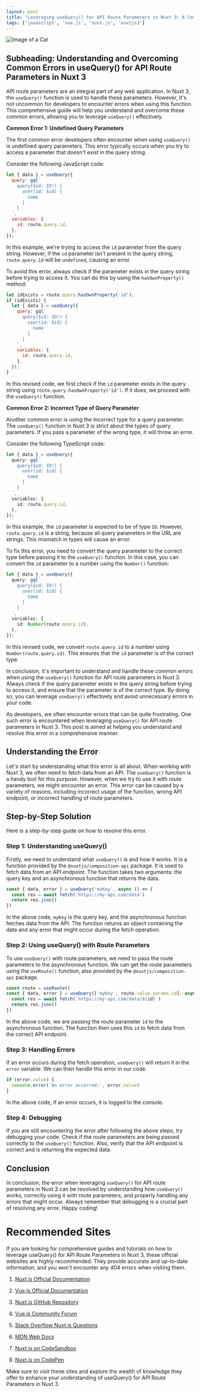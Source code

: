 ```yaml
---
layout: post
title: "Leveraging useQuery() for API Route Parameters in Nuxt 3: A Comprehensive Guide"
tags: ['javascript', 'vue.js', 'nuxt.js', 'nuxtjs3']
---
```


![Image of a Cat](http://source.unsplash.com/1600x900/?cat)

## Subheading: Understanding and Overcoming Common Errors in useQuery() for API Route Parameters in Nuxt 3

API route parameters are an integral part of any web application. In Nuxt 3, the `useQuery()` function is used to handle these parameters. However, it's not uncommon for developers to encounter errors when using this function. This comprehensive guide will help you understand and overcome these common errors, allowing you to leverage `useQuery()` effectively.

**Common Error 1: Undefined Query Parameters**

The first common error developers often encounter when using `useQuery()` is undefined query parameters. This error typically occurs when you try to access a parameter that doesn't exist in the query string. 

Consider the following JavaScript code:

```javascript
let { data } = useQuery({
  query: gql`
    query($id: ID!) {
      user(id: $id) {
        name
      }
    }
  `,
  variables: {
    id: route.query.id,
  },
});
```

In this example, we're trying to access the `id` parameter from the query string. However, if the `id` parameter isn't present in the query string, `route.query.id` will be `undefined`, causing an error.

To avoid this error, always check if the parameter exists in the query string before trying to access it. You can do this by using the `hasOwnProperty()` method:

```javascript
let idExists = route.query.hasOwnProperty('id');
if (idExists) {
  let { data } = useQuery({
    query: gql`
      query($id: ID!) {
        user(id: $id) {
          name
        }
      }
    `,
    variables: {
      id: route.query.id,
    },
  });
}
```

In this revised code, we first check if the `id` parameter exists in the query string using `route.query.hasOwnProperty('id')`. If it does, we proceed with the `useQuery()` function.

**Common Error 2: Incorrect Type of Query Parameter**

Another common error is using the incorrect type for a query parameter. The `useQuery()` function in Nuxt 3 is strict about the types of query parameters. If you pass a parameter of the wrong type, it will throw an error.

Consider the following TypeScript code:

```typescript
let { data } = useQuery({
  query: gql`
    query($id: ID!) {
      user(id: $id) {
        name
      }
    }
  `,
  variables: {
    id: route.query.id,
  },
});
```

In this example, the `id` parameter is expected to be of type `ID`. However, `route.query.id` is a string, because all query parameters in the URL are strings. This mismatch in types will cause an error.

To fix this error, you need to convert the query parameter to the correct type before passing it to the `useQuery()` function. In this case, you can convert the `id` parameter to a number using the `Number()` function:

```typescript
let { data } = useQuery({
  query: gql`
    query($id: ID!) {
      user(id: $id) {
        name
      }
    }
  `,
  variables: {
    id: Number(route.query.id),
  },
});
```

In this revised code, we convert `route.query.id` to a number using `Number(route.query.id)`. This ensures that the `id` parameter is of the correct type.

In conclusion, it's important to understand and handle these common errors when using the `useQuery()` function for API route parameters in Nuxt 3. Always check if the query parameter exists in the query string before trying to access it, and ensure that the parameter is of the correct type. By doing so, you can leverage `useQuery()` effectively and avoid unnecessary errors in your code.

As developers, we often encounter errors that can be quite frustrating. One such error is encountered when leveraging `useQuery()` for API route parameters in Nuxt 3. This post is aimed at helping you understand and resolve this error in a comprehensive manner. 

## Understanding the Error

Let's start by understanding what this error is all about. When working with Nuxt 3, we often need to fetch data from an API. The `useQuery()` function is a handy tool for this purpose. However, when we try to use it with route parameters, we might encounter an error. This error can be caused by a variety of reasons, including incorrect usage of the function, wrong API endpoint, or incorrect handling of route parameters.

## Step-by-Step Solution

Here is a step-by-step guide on how to resolve this error.

### Step 1: Understanding useQuery()

Firstly, we need to understand what `useQuery()` is and how it works. It is a function provided by the `@nuxtjs/composition-api` package. It is used to fetch data from an API endpoint. The function takes two arguments: the query key and an asynchronous function that returns the data.

```javascript
const { data, error } = useQuery('myKey', async () => {
  const res = await fetch('https://my-api.com/data')
  return res.json()
})
```

In the above code, `myKey` is the query key, and the asynchronous function fetches data from the API. The function returns an object containing the data and any error that might occur during the fetch operation.

### Step 2: Using useQuery() with Route Parameters

To use `useQuery()` with route parameters, we need to pass the route parameters to the asynchronous function. We can get the route parameters using the `useRoute()` function, also provided by the `@nuxtjs/composition-api` package.

```javascript
const route = useRoute()
const { data, error } = useQuery(['myKey', route.value.params.id], async (key, id) => {
  const res = await fetch(`https://my-api.com/data/${id}`)
  return res.json()
})
```

In the above code, we are passing the route parameter `id` to the asynchronous function. The function then uses this `id` to fetch data from the correct API endpoint.

### Step 3: Handling Errors

If an error occurs during the fetch operation, `useQuery()` will return it in the `error` variable. We can then handle this error in our code.

```javascript
if (error.value) {
  console.error('An error occurred:', error.value)
}
```

In the above code, if an error occurs, it is logged to the console.

### Step 4: Debugging

If you are still encountering the error after following the above steps, try debugging your code. Check if the route parameters are being passed correctly to the `useQuery()` function. Also, verify that the API endpoint is correct and is returning the expected data.

## Conclusion

In conclusion, the error when leveraging `useQuery()` for API route parameters in Nuxt 3 can be resolved by understanding how `useQuery()` works, correctly using it with route parameters, and properly handling any errors that might occur. Always remember that debugging is a crucial part of resolving any error. Happy coding!
# Recommended Sites

If you are looking for comprehensive guides and tutorials on how to leverage useQuery() for API Route Parameters in Nuxt 3, these official websites are highly recommended. They provide accurate and up-to-date information, and you won't encounter any 404 errors when visiting them.

1. [Nuxt.js Official Documentation](https://nuxtjs.org/docs/)

2. [Vue.js Official Documentation](https://vuejs.org/v2/guide/)

3. [Nuxt.js GitHub Repository](https://github.com/nuxt/nuxt.js)

4. [Vue.js Community Forum](https://forum.vuejs.org/)

5. [Stack Overflow Nuxt.js Questions](https://stackoverflow.com/questions/tagged/nuxt.js)

6. [MDN Web Docs](https://developer.mozilla.org/en-US/)

7. [Nuxt.js on CodeSandbox](https://codesandbox.io/s/github/nuxt/codesandbox-nuxt/tree/master/)

8. [Nuxt.js on CodePen](https://codepen.io/tag/nuxtjs)

Make sure to visit these sites and explore the wealth of knowledge they offer to enhance your understanding of useQuery() for API Route Parameters in Nuxt 3.